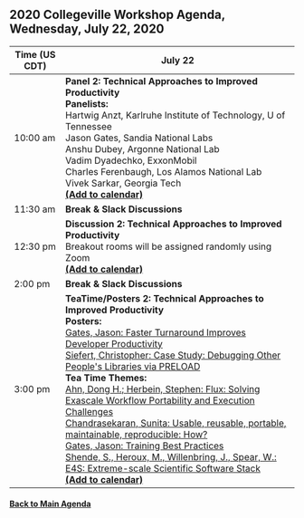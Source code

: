 
## 2020 Collegeville Workshop Agenda, Wednesday, July 22, 2020

| **Time (US CDT)**| **July 22** |
|---|---|
| 10:00 am | **Panel 2: Technical Approaches to Improved Productivity** <br> **Panelists:** <br> Hartwig Anzt, Karlruhe Institute of Technology, U of Tennessee <br> Jason Gates, Sandia National Labs <br> Anshu Dubey, Argonne National Lab <br> Vadim Dyadechko, ExxonMobil <br> Charles Ferenbaugh, Los Alamos National Lab <br> Vivek Sarkar, Georgia Tech <br> [**(Add to calendar)**](CW20-Panel-2-Technical-Approaches.ics) |
| 11:30 am | **Break & Slack Discussions** |
| 12:30 pm | **Discussion 2: Technical Approaches to Improved Productivity** <br> Breakout rooms will be assigned randomly using Zoom <br> [**(Add to calendar)**](CW20-Discussion-2-Technical-Approaches.ics) |
| 2:00 pm | **Break & Slack Discussions** |
| 3:00 pm | **TeaTime/Posters 2: Technical Approaches to Improved Productivity** <br> **Posters:** <br> [Gates, Jason: Faster Turnaround Improves Developer Productivity](gates-turnaround-improvements-poster.pdf) <br> [Siefert, Christopher: Case Study: Debugging Other People's Libraries via PRELOAD](siefert-elliott-debugging-other-peoples-code.pdf) <br> **Tea Time Themes:** <br> [Ahn, Dong H.; Herbein, Stephen: Flux: Solving Exascale Workflow Portability and Execution Challenges](ahn-herbein-flux-workflow-portability.md) <br> [Chandrasekaran, Sunita: Usable, reusable, portable, maintainable, reproducible: How?](chandrasekaran-usable-et-al.md) <br> [Gates, Jason: Training Best Practices](gates-training-best-practices.md) <br> [Shende, S., Heroux, M., Willenbring, J., Spear, W.: E4S: Extreme-scale Scientific Software Stack](shende-e4s.md) <br> [**(Add to calendar)**](CW20-TeaTime-Posters-2.ics) |

#### [Back to Main Agenda](Agenda.md)
